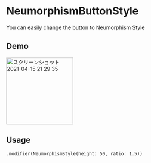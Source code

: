 # NeumorphismButtonStyle

You can easily change the button to Neumorphism Style

## Demo
<img width="179" alt="スクリーンショット 2021-04-15 21 29 35" src="https://user-images.githubusercontent.com/67748136/114870292-f3287380-9e32-11eb-92a9-550bafa59ead.png">

## Usage
```
.modifier(NeumorphismStyle(height: 50, ratio: 1.5))
```
